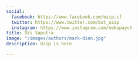 ```yaml
---
social:
  facebook: https://www.facebook.com/ozip.cf
  twitter: https://www.twitter.com/bot_ozip
  instagram: https://www.instagram.com/nekopaych
title: Ozi Saputra
image: "/images/authors/mark-dinn.jpg"
description: Ozip is here

---
```

